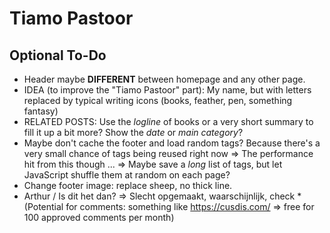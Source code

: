 # Tiamo Pastoor

## Optional To-Do

* Header maybe **DIFFERENT** between homepage and any other page.
* IDEA (to improve the "Tiamo Pastoor" part): My name, but with letters replaced by typical writing icons (books, feather, pen, something fantasy)
* RELATED POSTS: Use the *logline* of books or a very short summary to fill it up a bit more? Show the *date* or *main category*?
* Maybe don't cache the footer and load random tags? Because there's a very small chance of tags being reused right now => The performance hit from this though ... => Maybe save a *long* list of tags, but let JavaScript shuffle them at random on each page?
* Change footer image: replace sheep, no thick line.
* Arthur / Is dit het dan? => Slecht opgemaakt, waarschijnlijk, check
*(Potential for comments: something like <https://cusdis.com/> => free for 100 approved comments per month)
